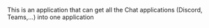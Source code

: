 This is an application that can get all the Chat applications (Discord, Teams,...) into one application

